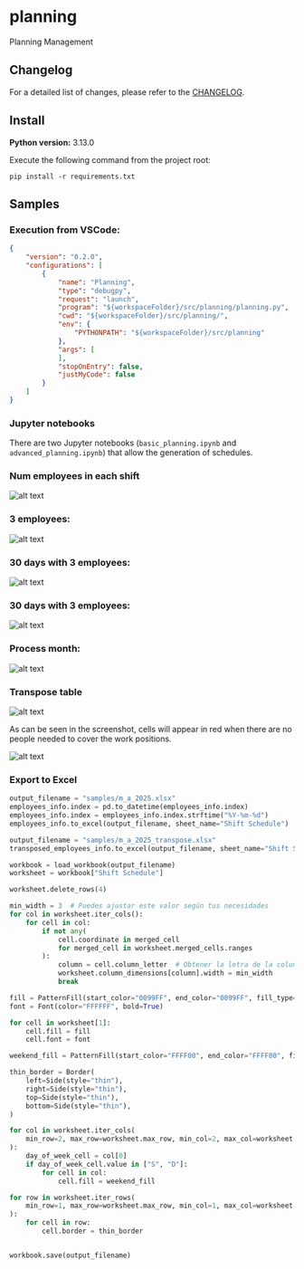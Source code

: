# planning
Planning Management

## Changelog

For a detailed list of changes, please refer to the [CHANGELOG](CHANGELOG.md).

## Install 

**Python version:** 3.13.0

Execute the following command from the project root:
```
pip install -r requirements.txt
````

## Samples

### Execution from VSCode:
```json
{
    "version": "0.2.0",
    "configurations": [
        {
            "name": "Planning",
            "type": "debugpy",
            "request": "launch",
            "program": "${workspaceFolder}/src/planning/planning.py",
            "cwd": "${workspaceFolder}/src/planning/",
            "env": {
                "PYTHONPATH": "${workspaceFolder}/src/planning"
            },
            "args": [
            ],
            "stopOnEntry": false,
            "justMyCode": false
        }
    ]
}
```

### Jupyter notebooks
There are two Jupyter notebooks (`basic_planning.ipynb` and `advanced_planning.ipynb`) that allow the generation of schedules.

### Num employees in each shift

![alt text](doc/all_employees_in_shift.png)

### 3 employees:

![alt text](doc/3_employees_with_2_shifts.png)

### 30 days with 3 employees:

![alt text](doc/30_days.png)

### 30 days with 3 employees:

![alt text](doc/30_days.png)

### Process month:
![alt text](doc/process_month.png)

### Transpose table

![alt text](doc/transpose_table_1.png)

As can be seen in the screenshot, cells will appear in red when there are no people needed to cover the work positions.

![alt text](doc/transpose_table_2.png)

### Export to Excel
```python
output_filename = "samples/m_a_2025.xlsx"
employees_info.index = pd.to_datetime(employees_info.index)
employees_info.index = employees_info.index.strftime("%Y-%m-%d")
employees_info.to_excel(output_filename, sheet_name="Shift Schedule")
```

```python
output_filename = "samples/m_a_2025_transpose.xlsx"
transposed_employees_info.to_excel(output_filename, sheet_name="Shift Schedule")

workbook = load_workbook(output_filename)
worksheet = workbook["Shift Schedule"]

worksheet.delete_rows(4)

min_width = 3  # Puedes ajustar este valor según tus necesidades
for col in worksheet.iter_cols():
    for cell in col:
        if not any(
            cell.coordinate in merged_cell
            for merged_cell in worksheet.merged_cells.ranges
        ):
            column = cell.column_letter  # Obtener la letra de la columna
            worksheet.column_dimensions[column].width = min_width
            break

fill = PatternFill(start_color="0099FF", end_color="0099FF", fill_type="solid")
font = Font(color="FFFFFF", bold=True)

for cell in worksheet[1]:
    cell.fill = fill
    cell.font = font

weekend_fill = PatternFill(start_color="FFFF00", end_color="FFFF00", fill_type="solid")

thin_border = Border(
    left=Side(style="thin"),
    right=Side(style="thin"),
    top=Side(style="thin"),
    bottom=Side(style="thin"),
)

for col in worksheet.iter_cols(
    min_row=2, max_row=worksheet.max_row, min_col=2, max_col=worksheet.max_column
):
    day_of_week_cell = col[0]
    if day_of_week_cell.value in ["S", "D"]:
        for cell in col:
            cell.fill = weekend_fill

for row in worksheet.iter_rows(
    min_row=1, max_row=worksheet.max_row, min_col=1, max_col=worksheet.max_column
):
    for cell in row:
        cell.border = thin_border


workbook.save(output_filename)
```

